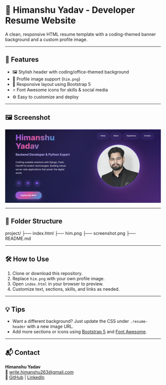 
# 💼 Himanshu Yadav - Developer Resume Website

A clean, responsive HTML resume template with a coding-themed banner background and a custom profile image.

---

## 📸 Features

- 🖼️ Stylish header with coding/office-themed background
- 👤 Profile image support (`him.png`)
- 📱 Responsive layout using Bootstrap 5
- ⭐ Font Awesome icons for skills & social media
- ⚙️ Easy to customize and deploy

---

## 🖼️ Screenshot

![Resume Preview](screenshot.png)

---

## 📂 Folder Structure

project/
├── index.html
├── him.png
├── screenshot.png
├── README.md

---

## 🛠️ How to Use

1. Clone or download this repository.
2. Replace `him.png` with your own profile image.
3. Open `index.html` in your browser to preview.
4. Customize text, sections, skills, and links as needed.

---

## 💡 Tips

- Want a different background? Just update the CSS under `.resume-header` with a new image URL.
- Add more sections or icons using [Bootstrap 5](https://getbootstrap.com/) and [Font Awesome](https://fontawesome.com/).

---

## 📬 Contact

**Himanshu Yadav**  
📧 write.himanshu263@gmail.com  
🔗 [GitHub](https://github.com/himanshu263) | [LinkedIn](https://linkedin.com/in/himanshu263)
